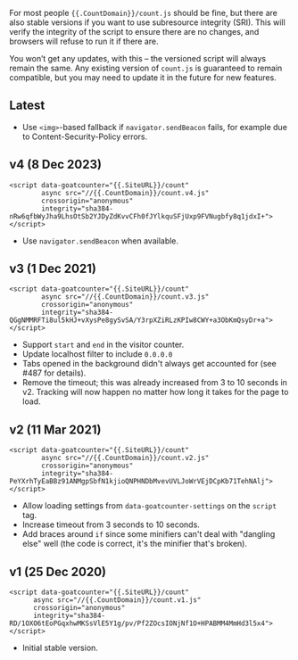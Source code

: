 For most people `{{.CountDomain}}/count.js` should be fine, but there are also
stable versions if you want to use subresource integrity (SRI). This will verify
the integrity of the script to ensure there are no changes, and browsers will
refuse to run it if there are.

You won’t get any updates, with this – the versioned script will always remain
the same. Any existing version of `count.js` is guaranteed to remain compatible,
but you may need to update it in the future for new features.

Latest
------
- Use `<img>`-based fallback if `navigator.sendBeacon` fails, for example due to
  Content-Security-Policy errors.

v4 (8 Dec 2023)
---------------
    <script data-goatcounter="{{.SiteURL}}/count"
            async src="//{{.CountDomain}}/count.v4.js"
            crossorigin="anonymous"
            integrity="sha384-nRw6qfbWyJha9LhsOtSb2YJDyZdKvvCFh0fJYlkquSFjUxp9FVNugbfy8q1jdxI+"></script>

- Use `navigator.sendBeacon` when available.

v3 (1 Dec 2021)
---------------
    <script data-goatcounter="{{.SiteURL}}/count"
            async src="//{{.CountDomain}}/count.v3.js"
            crossorigin="anonymous"
            integrity="sha384-QGgNMMRFTi8ul5kHJ+vXysPe8gySvSA/Y3rpXZiRLzKPIw8CWY+a3ObKmQsyDr+a"></script>

- Support `start` and `end` in the visitor counter.
- Update localhost filter to include `0.0.0.0`
- Tabs opened in the background didn't always get accounted for (see #487 for
  details).
- Remove the timeout; this was already increased from 3 to 10 seconds in v2.
  Tracking will now happen no matter how long it takes for the page to load.


v2 (11 Mar 2021)
----------------
    <script data-goatcounter="{{.SiteURL}}/count"
            async src="//{{.CountDomain}}/count.v2.js"
            crossorigin="anonymous"
            integrity="sha384-PeYXrhTyEaBBz91ANMgpSbfN1kjioQNPHNDbMvevUVLJoWrVEjDCpKb71TehNAlj"></script>

- Allow loading settings from `data-goatcounter-settings` on the `script` tag.
- Increase timeout from 3 seconds to 10 seconds.
- Add braces around `if` since some minifiers can't deal with "dangling else"
  well (the code is correct, it's the minifier that's broken).


v1 (25 Dec 2020)
----------------
    <script data-goatcounter="{{.SiteURL}}/count"
          async src="//{{.CountDomain}}/count.v1.js"
          crossorigin="anonymous"
          integrity="sha384-RD/1OXO6tEoPGqxhwMKSsVlE5Y1g/pv/Pf2ZOcsIONjNf1O+HPABMM4MmHd3l5x4"></script>

- Initial stable version.
